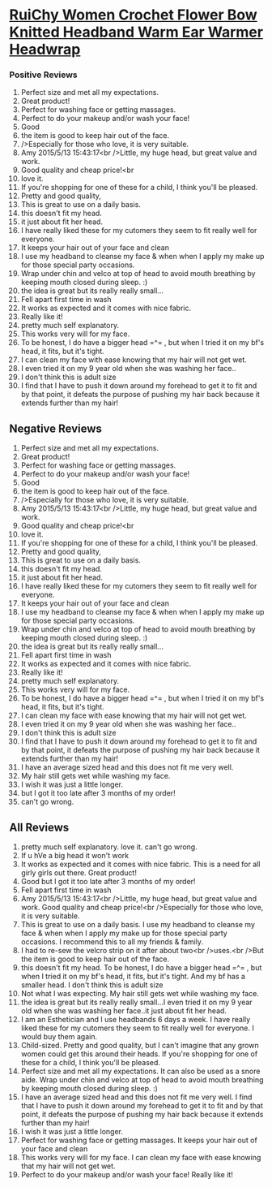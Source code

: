 # [RuiChy Women Crochet Flower Bow Knitted Headband Warm Ear Warmer Headwrap](https://products.checkmycream.com/products/RuiChy-Women-Crochet-Flower-Bow-Knitted-Headband-Warm-Ear-Warmer-Headwrap.html)

### Positive Reviews

<ol>
      <li>Perfect size and met all my expectations.  </li>
      <li>Great product!</li>
      <li>Perfect for washing face or getting massages.</li>
      <li>Perfect to do your makeup and/or wash your face!</li>
      <li>Good</li>
      <li>the item is good to keep hair out of the face.</li>
      <li>/&gt;Especially for those who love, it is very suitable.</li>
      <li>Amy 2015/5/13 15:43:17&lt;br /&gt;Little, my huge head, but great value and work.</li>
      <li>Good quality and cheap price!&lt;br</li>
      <li>love it.</li>
      <li>If you&#x27;re shopping for one of these for a child, I think you&#x27;ll be pleased.</li>
      <li>Pretty and good quality,</li>
      <li>This is great to use on a daily basis.</li>
      <li>this doesn&#x27;t fit my head.</li>
      <li>it just about fit her head.</li>
      <li>I have really liked these for my cutomers they seem to fit really well for everyone.</li>
      <li>It keeps your hair out of your face and clean</li>
      <li>I use my headband to cleanse my face &amp; when when I apply my make up for those special party occasions.  </li>
      <li>Wrap under chin and velco at top of head to avoid mouth breathing by keeping mouth closed during sleep. :)</li>
      <li>the idea is great but its really really small...</li>
      <li>Fell apart first time in wash</li>
      <li>It works as expected and it comes with nice fabric.</li>
      <li>Really like it!</li>
      <li>pretty much self explanatory.</li>
      <li>This works very will for my face.</li>
      <li>To be honest, I do have a bigger head &#x3D;^&#x3D; , but when I tried it on my bf&#x27;s head, it fits, but it&#x27;s tight.</li>
      <li>I can clean my face with ease knowing that my hair will not get wet.</li>
      <li>I even tried it on my 9 year old when she was washing her face..</li>
      <li>I don&#x27;t think this is adult size</li>
      <li>I find that I have to push it down around my forehead to get it to fit and by that point, it defeats the purpose of pushing my hair back because it extends further than my hair!</li>
</ol>


<h2>Negative Reviews</h2>
<ol>
<li> Perfect size and met all my expectations.  </li>
<li> Great product!</li>
<li> Perfect for washing face or getting massages.</li>
<li> Perfect to do your makeup and/or wash your face!</li>
<li> Good</li>
<li> the item is good to keep hair out of the face.</li>
<li> /&gt;Especially for those who love, it is very suitable.</li>
<li> Amy 2015/5/13 15:43:17&lt;br /&gt;Little, my huge head, but great value and work.</li>
<li> Good quality and cheap price!&lt;br</li>
<li> love it.</li>
<li> If you&#x27;re shopping for one of these for a child, I think you&#x27;ll be pleased.</li>
<li> Pretty and good quality,</li>
<li> This is great to use on a daily basis.</li>
<li> this doesn&#x27;t fit my head.</li>
<li> it just about fit her head.</li>
<li> I have really liked these for my cutomers they seem to fit really well for everyone.</li>
<li> It keeps your hair out of your face and clean</li>
<li> I use my headband to cleanse my face &amp; when when I apply my make up for those special party occasions.  </li>
<li> Wrap under chin and velco at top of head to avoid mouth breathing by keeping mouth closed during sleep. :)</li>
<li> the idea is great but its really really small...</li>
<li> Fell apart first time in wash</li>
<li> It works as expected and it comes with nice fabric.</li>
<li> Really like it!</li>
<li> pretty much self explanatory.</li>
<li> This works very will for my face.</li>
<li> To be honest, I do have a bigger head &#x3D;^&#x3D; , but when I tried it on my bf&#x27;s head, it fits, but it&#x27;s tight.</li>
<li> I can clean my face with ease knowing that my hair will not get wet.</li>
<li> I even tried it on my 9 year old when she was washing her face..</li>
<li> I don&#x27;t think this is adult size</li>
<li> I find that I have to push it down around my forehead to get it to fit and by that point, it defeats the purpose of pushing my hair back because it extends further than my hair!</li>
<li> I have an average sized head and this does not fit me very well.</li>
<li> My hair still gets wet while washing my face.</li>
<li> I wish it was just a little longer.</li>
<li> but I got it too late after 3 months of my order!</li>
<li> can&#x27;t go wrong.</li>
</ol>

<h2>All Reviews</h2>

<ol>
    <li> pretty much self explanatory. love it. can&#x27;t go wrong.</li>
    <li> If u hVe a big head it won&#x27;t work</li>
    <li> It works as expected and it comes with nice fabric. This is a need for all girly girls out there. Great product!</li>
    <li> Good but I got it too late after 3 months of my order!</li>
    <li> Fell apart first time in wash</li>
    <li> Amy 2015/5/13 15:43:17&lt;br /&gt;Little, my huge head, but great value and work. Good quality and cheap price!&lt;br /&gt;Especially for those who love, it is very suitable.</li>
    <li> This is great to use on a daily basis. I use my headband to cleanse my face &amp; when when I apply my make up for those special party occasions.  I recommend this to all my friends &amp; family.</li>
    <li> I had to re-sew the velcro strip on it after about two&lt;br /&gt;uses.&lt;br /&gt;But the item is good to keep hair out of the face.</li>
    <li> this doesn&#x27;t fit my head. To be honest, I do have a bigger head &#x3D;^&#x3D; , but when I tried it on my bf&#x27;s head, it fits, but it&#x27;s tight. And my bf has a smaller head. I don&#x27;t think this is adult size</li>
    <li> Not what I was expecting. My hair still gets wet while washing my face.</li>
    <li> the idea is great but its really really small...I even tried it on my 9 year old when she was washing her face..it just about fit her head.</li>
    <li> I am an Esthetician and I use headbands 6 days a week. I have really liked these for my cutomers they seem to fit really well for everyone. I would buy them again.</li>
    <li> Child-sized.  Pretty and good quality, but I can&#x27;t imagine that any grown women could get this around their heads.  If you&#x27;re shopping for one of these for a child, I think you&#x27;ll be pleased.</li>
    <li> Perfect size and met all my expectations.  It can also be used as a snore aide.  Wrap under chin and velco at top of head to avoid mouth breathing by keeping mouth closed during sleep. :)</li>
    <li> I have an average sized head and this does not fit me very well. I find that I have to push it down around my forehead to get it to fit and by that point, it defeats the purpose of pushing my hair back because it extends further than my hair!</li>
    <li> I wish it was just a little longer.</li>
    <li> Perfect for washing face or getting massages. It keeps your hair out of your face and clean</li>
    <li> This works very will for my face. I can clean my face with ease knowing that my hair will not get wet.</li>
    <li> Perfect to do your makeup and/or wash your face! Really like it!</li>
</ol>




